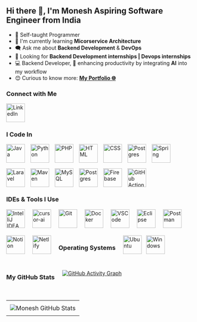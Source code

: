 
<h2>Hi there 👋, I'm Monesh Aspiring Software Engineer from India </h2>

- 🙂 Self-taught Programmer  
- 🔭 I'm currently learning **Micorservice Architecture**  
- 🗨️ Ask me about **Backend Development** & **DevOps**  
- 🚀 Looking for **Backend Development internships |  Devops internships**  
- 💻 Backend Developer, 🚀 enhancing productivity by integrating **AI** into my workflow 
- 😊 Curious to know more: [**My Portfolio 🌐**](https://moneshgomo.netlify.app/)

### Connect with Me
<a href="https://www.linkedin.com/in/moneshgomo" target="_blank" rel="noopener noreferrer">
  <img src="https://skillicons.dev/icons?i=linkedin&theme=dark" width="50" height="50" alt="LinkedIn" />
</a>

### I Code In
<div style="display: flex; flex-wrap: wrap; justify-content: flex-start; gap: 15px;">
  <img src="https://skillicons.dev/icons?i=java" alt="Java" width="50" height="50" />
  <img src="https://skillicons.dev/icons?i=py" alt="Python" width="50" height="50" />
  <img src="https://skillicons.dev/icons?i=php" alt="PHP" width="50" height="50" />
  <img src="https://skillicons.dev/icons?i=html" alt="HTML" width="50" height="50" />
  <img src="https://skillicons.dev/icons?i=css" alt="CSS" width="50" height="50" />
  <img src="https://img.icons8.com/?size=100&id=PndQWK6M1Hjo&format=png&color=000000" alt="Postgres" width="50" height="50" />
  <img src="https://img.icons8.com/?size=100&id=90519&format=png&color=000000" alt="Spring" width="50" height="50" />
  <img src="https://skillicons.dev/icons?i=laravel" alt="Laravel" width="50" height="50" />
  <img src="https://skillicons.dev/icons?i=maven" alt="Maven" width="50" height="50" />
  <img src="https://skillicons.dev/icons?i=mysql" alt="MySQL" width="50" height="50" />
  <img src="https://skillicons.dev/icons?i=postgres" alt="Postgres" width="50" height="50" />
  <img src="https://skillicons.dev/icons?i=firebase" alt="Firebase" width="50" height="50" />
  <img src="https://skillicons.dev/icons?i=githubactions" alt="GitHub Actions" width="50" height="50" />
</div>


### IDEs & Tools I Use
<div style="display: flex; flex-wrap: wrap; justify-content: flex-start; gap: 20px;">
  <img src="https://skillicons.dev/icons?i=idea" alt="IntelliJ IDEA" width="50" height="50" />
  <img width="50" height="50" src="https://img.icons8.com/fluency/48/cursor-ai.png" alt="cursor-ai" />
  <img src="https://skillicons.dev/icons?i=git" alt="Git" width="50" height="50" />
  <img src="https://skillicons.dev/icons?i=docker" alt="Docker" width="50" height="50" />
  <img src="https://skillicons.dev/icons?i=vscode" alt="VSCode" width="50" height="50" />
  <img src="https://skillicons.dev/icons?i=eclipse" alt="Eclipse" width="50" height="50" />
  <img src="https://skillicons.dev/icons?i=postman" alt="Postman" width="50" height="50" />
  <img src="https://skillicons.dev/icons?i=notion" alt="Notion" width="50" height="50" />
  <img src="https://skillicons.dev/icons?i=netlify" alt="Netlify" width="50" height="50" />
 



### Operating Systems
<div>
  <img src="https://skillicons.dev/icons?i=ubuntu" alt="Ubuntu" width="50" height="50" />&nbsp;&nbsp;
  <img src="https://skillicons.dev/icons?i=windows" alt="Windows" width="50" height="50" />
</div>



###  My GitHub Stats
[![GitHub Activity Graph](https://github-readme-activity-graph.vercel.app/graph?username=moneshgomo&bg_color=171616&color=edd9ed&line=11c04e&point=28f0ed&area=true&hide_border=true)](https://github.com/moneshgomo)

<table align="center">
  <tr>
    <td align="center" style="padding: 10px;">
      <img src="https://github-readme-stats.vercel.app/api?username=moneshgomo&show_icons=true&theme=dark" alt="Monesh GitHub Stats" />
    </td>
  </tr>
</table>
